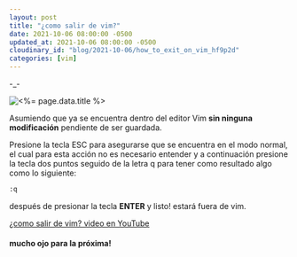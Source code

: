 ```yaml
---
layout: post
title: "¿como salir de vim?"
date: 2021-10-06 08:00:00 -0500
updated_at: 2021-10-06 08:00:00 -0500
cloudinary_id: "blog/2021-10-06/how_to_exit_on_vim_hf9p2d"
categories: [vim]
---
```


-\_-

![<%= page.data.title %>](<%= cloudinary_url page.data.cloudinary_id, :medium %>)

Asumiendo que ya se encuentra dentro del editor Vim **sin ninguna modificación**
pendiente de ser guardada.

Presione la tecla ESC para asegurarse que se encuentra en el modo normal,
el cual para esta acción no es necesario entender y a continuación presione
la tecla dos puntos seguido de la letra q para tener como resultado algo como lo
siguiente:

```bash
:q
```

después de presionar la tecla **ENTER** y listo! estará fuera de vim.

[¿como salir de vim? video en YouTube](https://www.youtube.com/watch?v=TgfHZrGyntY&list=PL4yLj0azo9NUPv560ffx8OXnWRB7KClPh&index=4&t=108s)

#### mucho ojo para la próxima!
